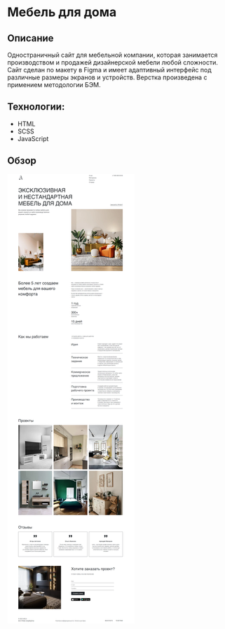 # Мебель для дома

## Описание
Одностраничный сайт для мебельной компании, которая занимается производством и продажей дизайнерской мебели любой сложности.
Сайт сделан по макету в Figma и имеет адаптивный интерфейс под различные размеры экранов и устройств.
Верстка произведена с примением методологии БЭМ.


## Технологии:
- HTML
- SCSS
- JavaScript

## Обзор

![image](./img/review.png)


